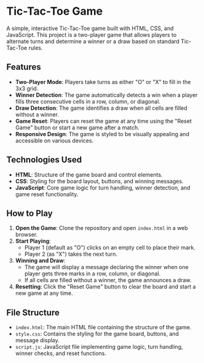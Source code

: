 # Tic-Tac-Toe Game

A simple, interactive Tic-Tac-Toe game built with HTML, CSS, and JavaScript. This project is a two-player game that allows players to alternate turns and determine a winner or a draw based on standard Tic-Tac-Toe rules.

## Features

- **Two-Player Mode**: Players take turns as either "O" or "X" to fill in the 3x3 grid.
- **Winner Detection**: The game automatically detects a win when a player fills three consecutive cells in a row, column, or diagonal.
- **Draw Detection**: The game identifies a draw when all cells are filled without a winner.
- **Game Reset**: Players can reset the game at any time using the "Reset Game" button or start a new game after a match.
- **Responsive Design**: The game is styled to be visually appealing and accessible on various devices.

## Technologies Used

- **HTML**: Structure of the game board and control elements.
- **CSS**: Styling for the board layout, buttons, and winning messages.
- **JavaScript**: Core game logic for turn handling, winner detection, and game reset functionality.

## How to Play

1. **Open the Game**: Clone the repository and open `index.html` in a web browser.
2. **Start Playing**:
   - Player 1 (default as "O") clicks on an empty cell to place their mark.
   - Player 2 (as "X") takes the next turn.
3. **Winning and Draw**:
   - The game will display a message declaring the winner when one player gets three marks in a row, column, or diagonal.
   - If all cells are filled without a winner, the game announces a draw.
4. **Resetting**: Click the "Reset Game" button to clear the board and start a new game at any time.

## File Structure

- `index.html`: The main HTML file containing the structure of the game.
- `style.css`: Contains the styling for the game board, buttons, and message display.
- `script.js`: JavaScript file implementing game logic, turn handling, winner checks, and reset functions.

